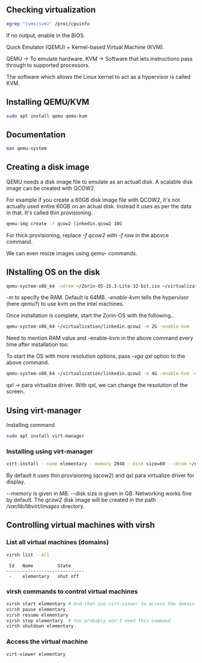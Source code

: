 ## Checking virtualization
```bash
egrep "(vmx|svm)" /proc/cpuinfo
```
If no output, enable in the BIOS.

Quick Emulator (QEMU) + Kernel-based Virtual Machine (KVM).

QEMU -> To emulate hardware. KVM -> Software that lets instructions pass through to supported processors.

The software which allows the Linux kernel to act as a hypervisor is called KVM.

## Installing QEMU/KVM
```bash
sudo apt install qemu qemu-kvm
```
## Documentation
```bash
man qemu-system
```
## Creating a disk image
QEMU needs a disk image file to emulate as an actuall disk. A scalable disk image can be created with QCOW2.

For example if you create a 60GB disk image file with QCOW2, it's not actually used entire 60GB on an actual disk. Instead it uses as per the data in that. It's called thin provisioning.

```bash
qemu-img create -f qcow2 linkedin.qcow2 10G
```

For thick provisioning, replace *-f qcow2* with *-f raw* in the abovce command.

We can even resize images using *qemu-* commands.

## INstalling OS on the disk
```bash
qemu-system-x86_64 -cdrom ~/Zorin-OS-15.3-Lite-32-bit.iso ~/virtualization/linkedin.qcow2 -m 2G -enable-kvm
```
*-m* to specify the RAM. Default is 64MB. *-enable-kvm* tells the hypervisor (here qemu?) to use kvm on the intel machines.

Once installation is complete, start the Zorin-OS with the following..
```bash
qemu-system-x86_64 ~/virtualization/linkedin.qcow2 -m 2G -enable-kvm
```
Need to mention RAM value and -enable-kvm in the above command every time after installation too.

To start the OS with more resolution options, pass *-vga qxl* option to the above command.
```bash
qemu-system-x86_64 ~/virtualization/linkedin.qcow2 -m 4G -enable-kvm -net none -vga qxl
```
qxl -> para virtualize driver. With qxl, we can change the resolution of the screen.

## Using virt-manager
Installing command
```bash
sudo apt install virt-manager
```
### Installing using virt-manager
```bash
virt-install --name elementary --memory 2048 --disk size=60 --cdrom ~/elementaryos-6.1-stable.20211218-rc.iso
```
By default it uses thin provisioning (qcow2) and qxl para virtualize driver for display.

--memory is given in MB. --disk size is given in GB. Networking works fine by default. The *qcow2* disk image will be created in the path */var/lib/libvirt/images* directory.
## Controlling virtual machines with virsh
### List all virtual machines (domains)
```bash
virsh list --all
```
```
 Id   Name         State
-----------------------------
 -    elementary   shut off
```
### virsh commands to control virtual machines
```bash
virsh start elementary # And then use virt-viewer to access the domain
virsh pause elementary
virsh resume elementary
virsh stop elementary  # You probably won't need this command
virsh shutdown elementary
```
### Access the virtual machine
```bash
virt-viewer elementary
```
